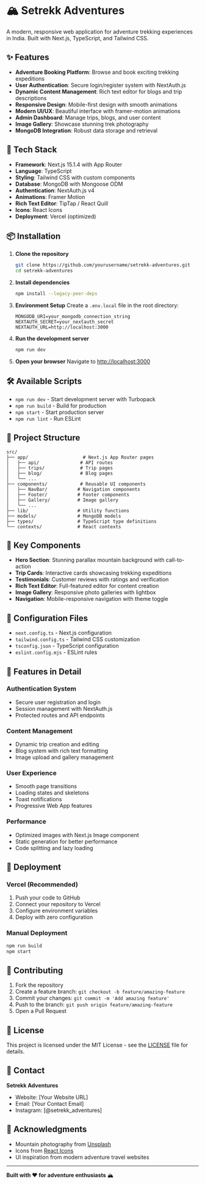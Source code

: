 # 🏔️ Setrekk Adventures

A modern, responsive web application for adventure trekking experiences in India. Built with Next.js, TypeScript, and Tailwind CSS.

## ✨ Features

- **Adventure Booking Platform**: Browse and book exciting trekking expeditions
- **User Authentication**: Secure login/register system with NextAuth.js
- **Dynamic Content Management**: Rich text editor for blogs and trip descriptions
- **Responsive Design**: Mobile-first design with smooth animations
- **Modern UI/UX**: Beautiful interface with framer-motion animations
- **Admin Dashboard**: Manage trips, blogs, and user content
- **Image Gallery**: Showcase stunning trek photography
- **MongoDB Integration**: Robust data storage and retrieval

## 🚀 Tech Stack

- **Framework**: Next.js 15.1.4 with App Router
- **Language**: TypeScript
- **Styling**: Tailwind CSS with custom components
- **Database**: MongoDB with Mongoose ODM
- **Authentication**: NextAuth.js v4
- **Animations**: Framer Motion
- **Rich Text Editor**: TipTap / React Quill
- **Icons**: React Icons
- **Deployment**: Vercel (optimized)

## 📦 Installation

1. **Clone the repository**
   ```bash
   git clone https://github.com/yourusername/setrekk-adventures.git
   cd setrekk-adventures
   ```

2. **Install dependencies**
   ```bash
   npm install --legacy-peer-deps
   ```

3. **Environment Setup**
   Create a `.env.local` file in the root directory:
   ```env
   MONGODB_URI=your_mongodb_connection_string
   NEXTAUTH_SECRET=your_nextauth_secret
   NEXTAUTH_URL=http://localhost:3000
   ```

4. **Run the development server**
   ```bash
   npm run dev
   ```

5. **Open your browser**
   Navigate to [http://localhost:3000](http://localhost:3000)

## 🛠️ Available Scripts

- `npm run dev` - Start development server with Turbopack
- `npm run build` - Build for production
- `npm start` - Start production server
- `npm run lint` - Run ESLint

## 📁 Project Structure

```
src/
├── app/                    # Next.js App Router pages
│   ├── api/               # API routes
│   ├── trips/             # Trip pages
│   ├── blog/              # Blog pages
│   └── ...
├── components/            # Reusable UI components
│   ├── NavBar/           # Navigation components
│   ├── Footer/           # Footer components
│   ├── Gallery/          # Image gallery
│   └── ...
├── lib/                  # Utility functions
├── models/               # MongoDB models
├── types/                # TypeScript type definitions
└── contexts/             # React contexts
```

## 🎨 Key Components

- **Hero Section**: Stunning parallax mountain background with call-to-action
- **Trip Cards**: Interactive cards showcasing trekking expeditions
- **Testimonials**: Customer reviews with ratings and verification
- **Rich Text Editor**: Full-featured editor for content creation
- **Image Gallery**: Responsive photo galleries with lightbox
- **Navigation**: Mobile-responsive navigation with theme toggle

## 🔧 Configuration Files

- `next.config.ts` - Next.js configuration
- `tailwind.config.ts` - Tailwind CSS customization
- `tsconfig.json` - TypeScript configuration
- `eslint.config.mjs` - ESLint rules

## 🌟 Features in Detail

### Authentication System
- Secure user registration and login
- Session management with NextAuth.js
- Protected routes and API endpoints

### Content Management
- Dynamic trip creation and editing
- Blog system with rich text formatting
- Image upload and gallery management

### User Experience
- Smooth page transitions
- Loading states and skeletons
- Toast notifications
- Progressive Web App features

### Performance
- Optimized images with Next.js Image component
- Static generation for better performance
- Code splitting and lazy loading

## 🚀 Deployment

### Vercel (Recommended)
1. Push your code to GitHub
2. Connect your repository to Vercel
3. Configure environment variables
4. Deploy with zero configuration

### Manual Deployment
```bash
npm run build
npm start
```

## 🤝 Contributing

1. Fork the repository
2. Create a feature branch: `git checkout -b feature/amazing-feature`
3. Commit your changes: `git commit -m 'Add amazing feature'`
4. Push to the branch: `git push origin feature/amazing-feature`
5. Open a Pull Request

## 📝 License

This project is licensed under the MIT License - see the [LICENSE](LICENSE) file for details.

## 📧 Contact

**Setrekk Adventures**
- Website: [Your Website URL]
- Email: [Your Contact Email]
- Instagram: [@setrekk_adventures]

## 🙏 Acknowledgments

- Mountain photography from [Unsplash](https://unsplash.com)
- Icons from [React Icons](https://react-icons.github.io/react-icons/)
- UI inspiration from modern adventure travel websites

---

**Built with ❤️ for adventure enthusiasts** 🏔️
